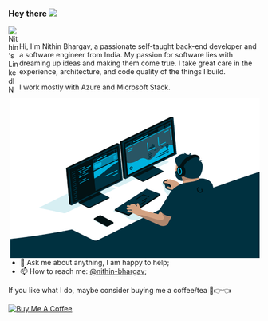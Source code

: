 ### Hey there <img src="https://media.giphy.com/media/hvRJCLFzcasrR4ia7z/giphy.gif" width="25px">
<a href="https://www.linkedin.com/in/nithin-bhargav/">
  <img align="left" alt="Nithin's LinkedIN" width="22px" src="https://raw.githubusercontent.com/peterthehan/peterthehan/master/assets/linkedin.svg" />
</a>

<br />

Hi, I'm Nithin Bhargav, a passionate self-taught back-end developer and a software engineer from India. My passion for software lies with dreaming up ideas and making them come true. I take great care in the experience, architecture, and code quality of the things I build.

I work mostly with Azure and Microsoft Stack.

  <img align="right" alt="GIF" src="https://github.com/nithinbhargavn/nithinbhargavn/blob/main/code.gif?raw=true" width="500" height="320" />
  
- 💬 Ask me about anything, I am happy to help;
- 📫 How to reach me: [@nithin-bhargav](https://www.linkedin.com/in/nithin-bhargav/);

If you like what I do, maybe consider buying me a coffee/tea 🥺👉👈

<a href="https://www.buymeacoffee.com/nithinbhargav" target="_blank"><img src="https://cdn.buymeacoffee.com/buttons/v2/default-red.png" alt="Buy Me A Coffee" width="150" ></a>




